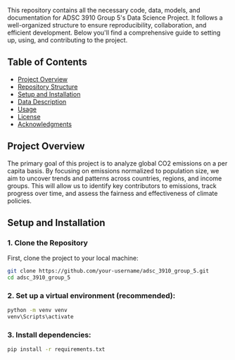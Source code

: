 This repository contains all the necessary code, data, models, and documentation for ADSC 3910 Group 5's Data Science Project. It follows a well-organized structure to ensure reproducibility, collaboration, and efficient development. Below you'll find a comprehensive guide to setting up, using, and contributing to the project.
## Table of Contents

- [Project Overview](#project-overview)
- [Repository Structure](#repository-structure)
- [Setup and Installation](#setup-and-installation)
- [Data Description](#data-description)
- [Usage](#usage)
- [License](#license)
- [Acknowledgments](#acknowledgments)

## Project Overview
The primary goal of this project is to analyze global CO2 emissions on a per capita basis. By focusing on emissions normalized to population size, we aim to uncover trends and patterns across countries, regions, and income groups. This will allow us to identify key contributors to emissions, track progress over time, and assess the fairness and effectiveness of climate policies.

## Setup and Installation
### 1. Clone the Repository  
First, clone the project to your local machine:  

```bash
git clone https://github.com/your-username/adsc_3910_group_5.git
cd adsc_3910_group_5
```

### 2. Set up a virtual environment (recommended):

```bash
python -m venv venv
venv\Scripts\activate
```

### 3. Install dependencies:

```bash
pip install -r requirements.txt
```


